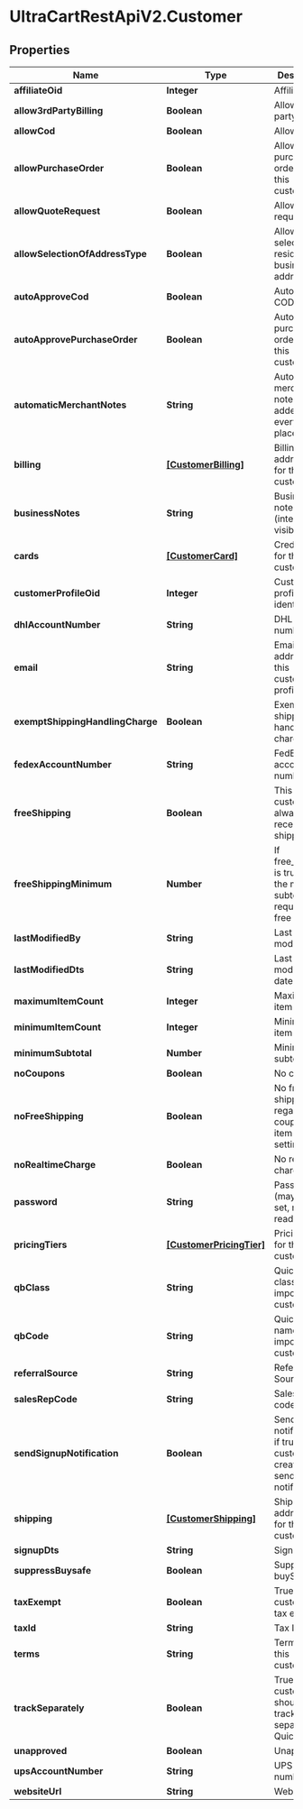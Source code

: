 # UltraCartRestApiV2.Customer

## Properties
Name | Type | Description | Notes
------------ | ------------- | ------------- | -------------
**affiliateOid** | **Integer** | Affiliate oid | [optional] 
**allow3rdPartyBilling** | **Boolean** | Allow 3rd party billing | [optional] 
**allowCod** | **Boolean** | Allow COD | [optional] 
**allowPurchaseOrder** | **Boolean** | Allow purchase orders by this customer | [optional] 
**allowQuoteRequest** | **Boolean** | Allow quote request | [optional] 
**allowSelectionOfAddressType** | **Boolean** | Allow selection of residential or business address type | [optional] 
**autoApproveCod** | **Boolean** | Auto approve COD | [optional] 
**autoApprovePurchaseOrder** | **Boolean** | Auto approve purchase orders by this customer | [optional] 
**automaticMerchantNotes** | **String** | Automatic merchant notes are added to every order placed | [optional] 
**billing** | [**[CustomerBilling]**](CustomerBilling.md) | Billing addresses for this customer | [optional] 
**businessNotes** | **String** | Business notes (internally visible only) | [optional] 
**cards** | [**[CustomerCard]**](CustomerCard.md) | Credit Cards for this customer | [optional] 
**customerProfileOid** | **Integer** | Customer profile object identifier | [optional] 
**dhlAccountNumber** | **String** | DHL account number | [optional] 
**email** | **String** | Email address of this customer profile | [optional] 
**exemptShippingHandlingCharge** | **Boolean** | Exempt shipping handling charge | [optional] 
**fedexAccountNumber** | **String** | FedEx account number | [optional] 
**freeShipping** | **Boolean** | This customer always receives free shipping | [optional] 
**freeShippingMinimum** | **Number** | If free_shipping is true, this is the minimum subtotal required for free shipping | [optional] 
**lastModifiedBy** | **String** | Last modified by | [optional] 
**lastModifiedDts** | **String** | Last modified date | [optional] 
**maximumItemCount** | **Integer** | Maximum item count | [optional] 
**minimumItemCount** | **Integer** | Minimum item count | [optional] 
**minimumSubtotal** | **Number** | Minimum subtotal | [optional] 
**noCoupons** | **Boolean** | No coupons | [optional] 
**noFreeShipping** | **Boolean** | No free shipping regardless of coupons or item level settings | [optional] 
**noRealtimeCharge** | **Boolean** | No realtime charge | [optional] 
**password** | **String** | Password (may only be set, never read) | [optional] 
**pricingTiers** | [**[CustomerPricingTier]**](CustomerPricingTier.md) | Pricing tiers for this customer | [optional] 
**qbClass** | **String** | QuickBooks class to import this customer as | [optional] 
**qbCode** | **String** | QuickBooks name to import this customer as | [optional] 
**referralSource** | **String** | Referral Source | [optional] 
**salesRepCode** | **String** | Sales rep code | [optional] 
**sendSignupNotification** | **Boolean** | Send signup notification, if true during customer creation, will send a notification. | [optional] 
**shipping** | [**[CustomerShipping]**](CustomerShipping.md) | Shipping addresses for this customer | [optional] 
**signupDts** | **String** | Signup date | [optional] 
**suppressBuysafe** | **Boolean** | Suppress buySAFE | [optional] 
**taxExempt** | **Boolean** | True if the customer is tax exempt | [optional] 
**taxId** | **String** | Tax ID | [optional] 
**terms** | **String** | Terms for this customer | [optional] 
**trackSeparately** | **Boolean** | True if the customer should be tracked separately in QuickBooks | [optional] 
**unapproved** | **Boolean** | Unapproved | [optional] 
**upsAccountNumber** | **String** | UPS account number | [optional] 
**websiteUrl** | **String** | Website url | [optional] 


